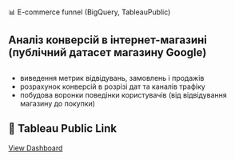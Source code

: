 📊 E-commerce funnel (BigQuery, TableauPublic)

## Аналіз конверсій в інтернет-магазині (публічний датасет магазину Google)
## 
- виведення метрик відвідувань, замовлень і продажів
- розрахунок конверсій в розрізі дат та каналів трафіку 
- побудова воронки поведінки користувачів (від відвідування магазину до покупки)

## 🔗 Tableau Public Link
[View Dashboard](https://public.tableau.com/views/-Google/Dashboard1?:language=en-US&:sid=6059FF71B86C4EDF9B4B7EFBF340800C-0:0&:redirect=auth&:display_count=n&:origin=viz_share_link)
